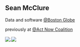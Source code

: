 ## Sean McClure

Data and software [@Boston Globe](https://github.com/BostonGlobe)

previously at [@Act Now Coalition](https://github.com/act-now-coalition)

<a href="https://github.com/anuraghazra/github-readme-stats">
  <img align="center" src="https://github-readme-stats-eweqr2ve5-smcclure17.vercel.app/api/top-langs/?username=smcclure17&layout=compact&exclude_repo=smcclure17.github.io,github-readme-stats,mobilize-automation" />
</a>
<a href="https://github.com/anuraghazra/convoychat">
  <img align="center" src="https://github-readme-stats-eweqr2ve5-smcclure17.vercel.app/api?username=smcclure17&show_icons=true&hide_rank=true&line_height=20" />
</a>


